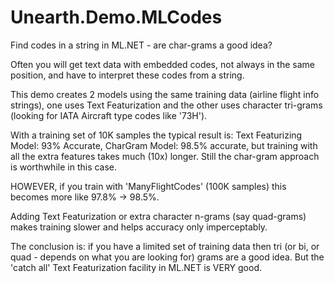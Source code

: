 # Unearth.Demo.MLCodes
Find codes in a string in ML.NET - are char-grams a good idea?

Often you will get text data with embedded codes, not always in the same position, and have to interpret these codes from a string.

This demo creates 2 models using the same training data (airline flight info strings), one uses Text Featurization and the other uses character tri-grams (looking for IATA Aircraft type codes like '73H').

With a training set of 10K samples the typical result is: Text Featurizing Model: 93% Accurate, CharGram Model: 98.5% accurate, but training with all the extra features takes much (10x) longer. Still the char-gram approach is worthwhile in this case. 

HOWEVER, if you train with 'ManyFlightCodes' (100K samples) this becomes more like 97.8% -> 98.5%.

Adding Text Featurization or extra character n-grams (say quad-grams) makes training slower and helps accuracy only imperceptably. 

The conclusion is: if you have a limited set of training data then tri (or bi, or quad - depends on what you are looking for) grams are a good idea. But the 'catch all' Text Featurization facility in ML.NET is VERY good.
